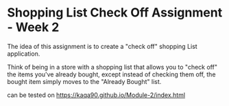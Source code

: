 # Shopping List Check Off Assignment - Week 2
The idea of this assignment is to create a "check off" shopping List application.

Think of being in a store with a shopping list that allows you to "check off" the items you've already bought, except instead of checking them off, the bought item simply moves to the "Already Bought" list.

can be tested on https://kaqa90.github.io/Module-2/index.html
